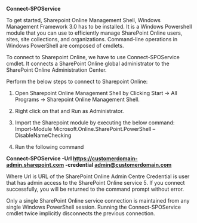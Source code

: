 **Connect-SPOService**

To get started, Sharepoint Online Management Shell, Windows Management Framework 3.0 has to be installed. It is a Windows Powershell module that you can use to efficiently manage SharePoint Online users, sites, site collections, and organizations. Command-line operations in Windows PowerShell are composed of cmdlets. 

To connect to Sharepoint Online, we have to use Connect-SPOService cmdlet. It connects a SharePoint Online global administrator to the SharePoint Online Administration Center. 

Perform the below steps to connect to Sharepoint Online:

1.	Open Sharepoint Online Management Shell by Clicking Start -> All Programs -> Sharepoint Online Management Shell.

2.	Right click on that and Run as Administrator.

3.	Import the Sharepoint module by executing the below command:
             Import-Module Microsoft.Online.SharePoint.PowerShell –DisableNameChecking

4.	Run the following command

**Connect-SPOService -Url https://customerdomain-admin.sharepoint.com -credential admin@customerdomain.com**

Where Url is URL of the SharePoint Online Admin Centre
Credential is user that has admin access to the SharePoint Online service
5.	If you connect successfully, you will be returned to the command prompt without error. 


Only a single SharePoint Online service connection is maintained from any single Windows PowerShell session. Running the Connect-SPOService cmdlet twice implicitly disconnects the previous connection.

